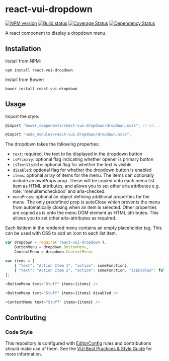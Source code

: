 # react-vui-dropdown

[![NPM version][npm-image]][npm-url]
[![Build status][ci-image]][ci-url]
[![Coverage Status][coverage-image]][coverage-url]
[![Dependency Status][dependencies-image]][dependencies-url]

A react component to display a dropdown menu.

## Installation

Install from NPM:
```shell
npm install react-vui-dropdown
```

Install from Bower:
```shell
bower install react-vui-dropdown
```

## Usage

Import the style:

```javascript
@import "bower_components/react-vui-dropdown/dropdown.scss"; // or...

@import "node_modules/react-vui-dropdown/dropdown.scss";
```

The dropdown takes the following properties:

* `text`: required, the text to be displayed in the dropdown button
* `isPrimary`: optional flag indicating whether opener is primary button
* `isTextVisible`: optional flag for whether the text is visible
* `disabled`: optional flag for whether the dropdown button is enabled
* `items`: optional array of items for the menu.  The items can optionally include an ownProps prop. These will be copied onto each menu list item as HTML attributes, and allows you to set other aria attributes e.g. role: 'menuitemcheckbox' and aria-checked.
* `menuProps`: optional an object defining additional properties for the menu. The only predefined prop is autoClose which prevents the menu from automatically closing when an item is selected. Other properties are copied as is onto the menu DOM element as HTML attributes.  This allows you to set other aria-attributes as required.

Each listitem in the rendered menu contains an empty <span class="vui-dropdown-menu-item-image"> placeholder tag. This can be used with CSS to add an icon to each list item.

```javascript
var dropdown = require('react-vui-dropdown'),
	ButtonMenu = dropdown.ButtonMenu,
	ContextMenu = dropdown.ContextMenu;

var items = [
	{ "text": "Action Item 1", "action": someFunction},
	{ "text": "Action Item 2", "action": someFunction, "isEnabled": false}
];

<ButtonMenu text="Stuff" items={items} />

<ButtonMenu text="Stuff" items={items} disabled />

<ContextMenu text="Stuff" items={items} />

```

## Contributing

### Code Style

This repository is configured with [EditorConfig](http://editorconfig.org) rules and contributions should make use of them. See the [VUI Best Practices & Style Guide](https://github.com/Brightspace/valence-ui-docs/wiki/Best-Practices-&-Style-Guide) for more information.

[npm-url]: https://www.npmjs.org/package/react-vui-dropdown
[npm-image]: https://img.shields.io/npm/v/react-vui-dropdown.svg
[ci-url]: https://travis-ci.org/Brightspace/react-valence-ui-dropdown
[ci-image]: https://img.shields.io/travis-ci/Brightspace/react-valence-ui-dropdown.svg
[coverage-url]: https://coveralls.io/r/Brightspace/react-valence-ui-dropdown?branch=master
[coverage-image]: https://img.shields.io/coveralls/Brightspace/react-valence-ui-dropdown.svg
[dependencies-url]: https://david-dm.org/brightspace/react-valence-ui-dropdown
[dependencies-image]: https://img.shields.io/david/Brightspace/react-valence-ui-dropdown.svg
